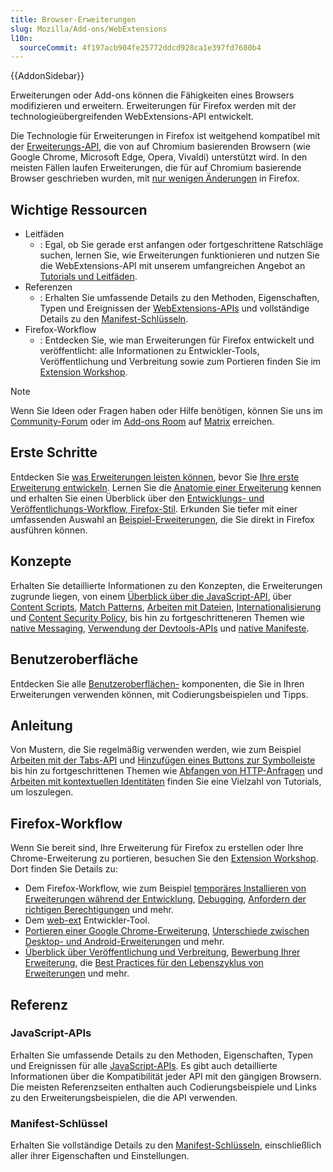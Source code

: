 ```yaml
---
title: Browser-Erweiterungen
slug: Mozilla/Add-ons/WebExtensions
l10n:
  sourceCommit: 4f197acb904fe25772ddcd928ca1e397fd7680b4
---
```


{{AddonSidebar}}

Erweiterungen oder Add-ons können die Fähigkeiten eines Browsers modifizieren und erweitern. Erweiterungen für Firefox werden mit der technologieübergreifenden WebExtensions-API entwickelt.

Die Technologie für Erweiterungen in Firefox ist weitgehend kompatibel mit der [Erweiterungs-API](https://developer.chrome.com/docs/extensions/reference/), die von auf Chromium basierenden Browsern (wie Google Chrome, Microsoft Edge, Opera, Vivaldi) unterstützt wird. In den meisten Fällen laufen Erweiterungen, die für auf Chromium basierende Browser geschrieben wurden, mit [nur wenigen Änderungen](https://extensionworkshop.com/documentation/develop/porting-a-google-chrome-extension/) in Firefox.

## Wichtige Ressourcen

- Leitfäden
  - : Egal, ob Sie gerade erst anfangen oder fortgeschrittene Ratschläge suchen, lernen Sie, wie Erweiterungen funktionieren und nutzen Sie die WebExtensions-API mit unserem umfangreichen Angebot an [Tutorials und Leitfäden](/de/docs/Mozilla/Add-ons/WebExtensions/What_are_WebExtensions).
- Referenzen
  - : Erhalten Sie umfassende Details zu den Methoden, Eigenschaften, Typen und Ereignissen der [WebExtensions-APIs](/de/docs/Mozilla/Add-ons/WebExtensions/Browser_support_for_JavaScript_APIs) und vollständige Details zu den [Manifest-Schlüsseln](/de/docs/Mozilla/Add-ons/WebExtensions/manifest.json).
- Firefox-Workflow
  - : Entdecken Sie, wie man Erweiterungen für Firefox entwickelt und veröffentlicht: alle Informationen zu Entwickler-Tools, Veröffentlichung und Verbreitung sowie zum Portieren finden Sie im [Extension Workshop](https://extensionworkshop.com/).

> [!NOTE]
> Wenn Sie Ideen oder Fragen haben oder Hilfe benötigen, können Sie uns im [Community-Forum](https://discourse.mozilla.org/c/add-ons/35) oder im [Add-ons Room](https://matrix.to/#/!CuzZVoCbeoDHsxMCVJ:mozilla.org?via=mozilla.org&via=matrix.org&via=humanoids.be) auf [Matrix](https://wiki.mozilla.org/Matrix) erreichen.

## Erste Schritte

Entdecken Sie [was Erweiterungen leisten können](/de/docs/Mozilla/Add-ons/WebExtensions/What_are_WebExtensions), bevor Sie [Ihre erste Erweiterung entwickeln](/de/docs/Mozilla/Add-ons/WebExtensions/Your_first_WebExtension). Lernen Sie die [Anatomie einer Erweiterung](/de/docs/Mozilla/Add-ons/WebExtensions/Anatomy_of_a_WebExtension) kennen und erhalten Sie einen Überblick über den [Entwicklungs- und Veröffentlichungs-Workflow, Firefox-Stil](https://extensionworkshop.com/documentation/develop/firefox-workflow-overview/). Erkunden Sie tiefer mit einer umfassenden Auswahl an [Beispiel-Erweiterungen](/de/docs/Mozilla/Add-ons/WebExtensions/Examples), die Sie direkt in Firefox ausführen können.

## Konzepte

Erhalten Sie detaillierte Informationen zu den Konzepten, die Erweiterungen zugrunde liegen, von einem [Überblick über die JavaScript-API](/de/docs/Mozilla/Add-ons/WebExtensions/API), über [Content Scripts](/de/docs/Mozilla/Add-ons/WebExtensions/Content_scripts), [Match Patterns](/de/docs/Mozilla/Add-ons/WebExtensions/Match_patterns), [Arbeiten mit Dateien](/de/docs/Mozilla/Add-ons/WebExtensions/Working_with_files), [Internationalisierung](/de/docs/Mozilla/Add-ons/WebExtensions/Internationalization) und [Content Security Policy](/de/docs/Mozilla/Add-ons/WebExtensions/Content_Security_Policy), bis hin zu fortgeschritteneren Themen wie [native Messaging](/de/docs/Mozilla/Add-ons/WebExtensions/Native_messaging), [Verwendung der Devtools-APIs](/de/docs/Mozilla/Add-ons/WebExtensions/Extending_the_developer_tools) und [native Manifeste](/de/docs/Mozilla/Add-ons/WebExtensions/Native_manifests).

## Benutzeroberfläche

Entdecken Sie alle [Benutzeroberflächen-](/de/docs/Mozilla/Add-ons/WebExtensions/user_interface) komponenten, die Sie in Ihren Erweiterungen verwenden können, mit Codierungsbeispielen und Tipps.

## Anleitung

Von Mustern, die Sie regelmäßig verwenden werden, wie zum Beispiel [Arbeiten mit der Tabs-API](/de/docs/Mozilla/Add-ons/WebExtensions/Working_with_the_Tabs_API) und [Hinzufügen eines Buttons zur Symbolleiste](/de/docs/Mozilla/Add-ons/WebExtensions/Add_a_button_to_the_toolbar) bis hin zu fortgeschrittenen Themen wie [Abfangen von HTTP-Anfragen](/de/docs/Mozilla/Add-ons/WebExtensions/Intercept_HTTP_requests) und [Arbeiten mit kontextuellen Identitäten](/de/docs/Mozilla/Add-ons/WebExtensions/Work_with_contextual_identities) finden Sie eine Vielzahl von Tutorials, um loszulegen.

## Firefox-Workflow

Wenn Sie bereit sind, Ihre Erweiterung für Firefox zu erstellen oder Ihre Chrome-Erweiterung zu portieren, besuchen Sie den [Extension Workshop](https://extensionworkshop.com/). Dort finden Sie Details zu:

- Dem Firefox-Workflow, wie zum Beispiel [temporäres Installieren von Erweiterungen während der Entwicklung](https://extensionworkshop.com/documentation/develop/temporary-installation-in-firefox/), [Debugging](https://extensionworkshop.com/documentation/develop/debugging/), [Anfordern der richtigen Berechtigungen](https://extensionworkshop.com/documentation/develop/request-the-right-permissions/) und mehr.
- Dem [web-ext](https://extensionworkshop.com/documentation/develop/getting-started-with-web-ext/) Entwickler-Tool.
- [Portieren einer Google Chrome-Erweiterung](https://extensionworkshop.com/documentation/develop/porting-a-google-chrome-extension/), [Unterschiede zwischen Desktop- und Android-Erweiterungen](https://extensionworkshop.com/documentation/develop/differences-between-desktop-and-android-extensions/) und mehr.
- [Überblick über Veröffentlichung und Verbreitung](https://extensionworkshop.com/documentation/publish/), [Bewerbung Ihrer Erweiterung](https://extensionworkshop.com/documentation/publish/promoting-your-extension/), die [Best Practices für den Lebenszyklus von Erweiterungen](https://extensionworkshop.com/documentation/manage/) und mehr.

## Referenz

### JavaScript-APIs

Erhalten Sie umfassende Details zu den Methoden, Eigenschaften, Typen und Ereignissen für alle [JavaScript-APIs](/de/docs/Mozilla/Add-ons/WebExtensions/API). Es gibt auch detaillierte Informationen über die Kompatibilität jeder API mit den gängigen Browsern. Die meisten Referenzseiten enthalten auch Codierungsbeispiele und Links zu den Erweiterungsbeispielen, die die API verwenden.

### Manifest-Schlüssel

Erhalten Sie vollständige Details zu den [Manifest-Schlüsseln](/de/docs/Mozilla/Add-ons/WebExtensions/manifest.json), einschließlich aller ihrer Eigenschaften und Einstellungen.
